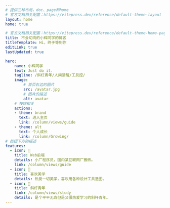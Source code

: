 ```yaml
---
# 提供三种布局，doc、page和home
# 官方文档相关配置：https://vitepress.dev/reference/default-theme-layout
layout: home
home: true

# 官方文档相关配置：https://vitepress.dev/reference/default-theme-home-page
title: 不会切肉的小辉同学的博客
titleTemplate: Hi，终于等到你
editLink: true
lastUpdated: true

hero:
    name: 小辉同学
    text: Just do it.
    tagline: /斜杠青年/人间清醒/工具控/
    image:
        # 首页右边的图片
        src: /avatar.jpg
        # 图片的描述
        alt: avatar
    # 按钮相关
    actions:
    - theme: brand
      text: 进入主页
      link: /column/views/guide
    - theme: alt
      text: 个人成长
      link: /column/Growing/
# 按钮下方的描述
features:
  - icon: 🤹
    title: Web前端
    details: 小厂程序员，国内某互联网厂搬砖。
    link: /column/views/guide
  - icon: 🎨
    title: 喜欢美学
    details: 热爱一切美学，喜欢用各种设计工具造图。
  - icon: 🧩
    title: 斜杆青年
    link: /column/views/study
    details: 是个平平无奇但是又很热爱学习的斜杆青年。
---
```

<!-- 自定义组件 -->
<script setup>
import MyComponent from './.vitepress/components/home.vue';
</script>

[//]: # (<MyComponent/>)






